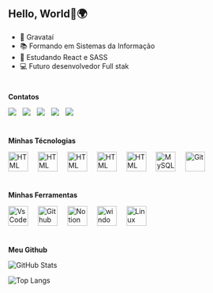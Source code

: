 <h2> 
  Hello, World👋🌍
</h2>

<ul>
  <li>🚩 Gravataí</li>
  <li>📚 Formando em Sistemas da Informação</li>
  <li>🌱 Estudando React e SASS</li>
  <li>💻 Futuro desenvolvedor Full stak</li>
</ul>

#

<p><strong>Contatos</strong></p>

<div>
  <a href="https://www.instagram.com/thigreiner/?next=%2F" target="_blank"><img src="https://img.shields.io/badge/Instagram-E4405F?style=for-the-badge&logo=instagram&logoColor=white" target="_blank"></a>
  <img width="5" />
  <a href="https://discord.com/channels/@me" target="_blank"><img src="https://img.shields.io/badge/Discord-7289DA?style=for-the-badge&logo=discord&logoColor=white" target="_blank"></a>
  <img width="5" />
  <a href = "mailto:thiagogreiner0gmail.com"><img src="https://img.shields.io/badge/Gmail-D14836?style=for-the-badge&logo=gmail&logoColor=white" target="_blank"></a>
  <img width="5" />
  <a href="https://www.linkedin.com/in/thiagogreiner/" target="_blank"><img src="https://img.shields.io/badge/LinkedIn-0077B5?style=for-the-badge&logo=linkedin&logoColor=white" target="_blank"></a>
  <img width="5" />
  <a href="https://wa.me/5551997044274?text=Ol%C3%A1+Thiago" target="_blank"><img src="https://img.shields.io/badge/WhatsApp-25D366?style=for-the-badge&logo=whatsapp&logoColor=white" target="_blank"></a>
</div>

#

<p><strong>Minhas Técnologias</strong></p>

<div style="display: inline_block">
  <img align="center" alt="HTML" height="40" src="https://skillicons.dev/icons?i=html&theme=dark">
  <img width="12" />
  <img align="center" alt="HTML" height="40" src="https://skillicons.dev/icons?i=css&theme=dark">
  <img width="12" />
  <img align="center" alt="HTML" height="40" src="https://skillicons.dev/icons?i=js&theme=dark">
  <img width="12" />
  <img align="center" alt="HTML" height="40" src="https://skillicons.dev/icons?i=react&theme=dark">
  <img width="12" />
  <img align="center" alt="HTML" height="40" src="https://skillicons.dev/icons?i=py&theme=dark">
  <img width="12" />
  <img align="center" alt="MySQL" height="40" src="https://cdn.jsdelivr.net/gh/devicons/devicon/icons/mysql/mysql-original.svg">
  <img width="12" />
  <img align="center" alt="Git" height="40" src="https://cdn.jsdelivr.net/gh/devicons/devicon/icons/git/git-original.svg">
</div>

#

<p><strong>Minhas Ferramentas</strong></p>

<div>
  <img align="center" alt="VsCode" height="40" src="https://cdn.jsdelivr.net/gh/devicons/devicon/icons/vscode/vscode-original.svg">
  <img width="12" />
  <img align="center" height="40" alt="Github" src="https://skillicons.dev/icons?i=github"/>
  <img width="12" />
  <img align="center" height="40" alt="Notion" src="https://raw.githubusercontent.com/Joaommsp/skill-icons/main/icons/Notion-Dark.svg"/>
  <img width="12" />
  <img align="center" height="40" alt="windows8" src="https://cdn.jsdelivr.net/gh/devicons/devicon/icons/windows8/windows8-original.svg"/>
  <img width="12" />
  <img align="center" height="40" alt="Linux" src="https://cdn.jsdelivr.net/gh/devicons/devicon/icons/linux/linux-original.svg"/>
</div>

#

<p><strong>Meu Github</strong></p>

![GitHub Stats](https://github-readme-stats.vercel.app/api?username=ThiagoGreiner&theme=holi&bg_color=000&border_color=30A3DC&show_icons=true&icon_color=30A3DC&title_color=E94D5F&text_color=FFF&hide_title=true)

![Top Langs](https://github-readme-stats-git-masterrstaa-rickstaa.vercel.app/api/top-langs/?username=ThiagoGreiner&bg_color=000&border_color=30A3DC&title_color=E94D5F&text_color=FFF)
